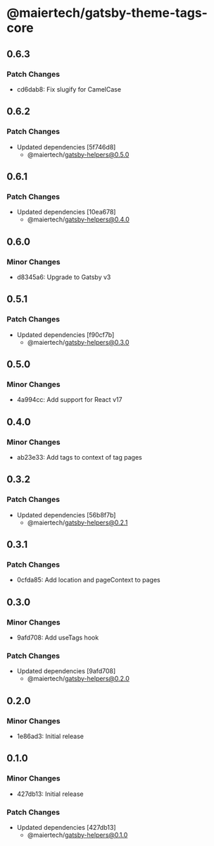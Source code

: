# @maiertech/gatsby-theme-tags-core

## 0.6.3

### Patch Changes

- cd6dab8: Fix slugify for CamelCase

## 0.6.2

### Patch Changes

- Updated dependencies [5f746d8]
  - @maiertech/gatsby-helpers@0.5.0

## 0.6.1

### Patch Changes

- Updated dependencies [10ea678]
  - @maiertech/gatsby-helpers@0.4.0

## 0.6.0

### Minor Changes

- d8345a6: Upgrade to Gatsby v3

## 0.5.1

### Patch Changes

- Updated dependencies [f90cf7b]
  - @maiertech/gatsby-helpers@0.3.0

## 0.5.0

### Minor Changes

- 4a994cc: Add support for React v17

## 0.4.0

### Minor Changes

- ab23e33: Add tags to context of tag pages

## 0.3.2

### Patch Changes

- Updated dependencies [56b8f7b]
  - @maiertech/gatsby-helpers@0.2.1

## 0.3.1

### Patch Changes

- 0cfda85: Add location and pageContext to pages

## 0.3.0

### Minor Changes

- 9afd708: Add useTags hook

### Patch Changes

- Updated dependencies [9afd708]
  - @maiertech/gatsby-helpers@0.2.0

## 0.2.0

### Minor Changes

- 1e86ad3: Initial release

## 0.1.0

### Minor Changes

- 427db13: Initial release

### Patch Changes

- Updated dependencies [427db13]
  - @maiertech/gatsby-helpers@0.1.0
